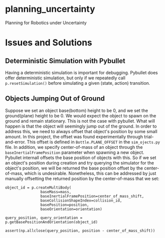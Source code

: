 # planning_uncertainty
Planning for Robotics under Uncertainty

# Issues and Solutions
## Deterministic Simulation with Pybullet
Having a deterministic simulation is important for debugging. Pybullet does offer deterministic simulation, but
only if we repeatedly call ```p.resetSimulation()``` before simulating a given (state, action) transition.

## Objects Jumping Out of Ground
Suppose we set an object base(bottom) height to be 0, and we set the ground(plane) height to be 0. We would
expect the object to spawn on the ground and remain stationary. This is not the case with pybullet. What will happen is that the object will seemingly jump out of the ground. In order to address this, we need to always offset 
that object's position by some small amount. In this project, the offset was found experimentally through trial-and-error. This offset is defined in ```Bottle.PLANE_OFFSET``` in the ```sim_ojects.py``` file. In addition, we specify center-of-mass of an object through the ```baseInertialFramePosition``` parameter when spawning a new object. Pybullet internall offsets the base position of objects with this. So if we set an object's position during creation and try querying the simulator for the object's position, we will be returned the base position offset by the center-of-mass, which is undesirable. Nonetheless, this can be addressed by just manually offsetting the returned position by the center-of-mass that we set:

```
object_id = p.createMultiBody(
                baseMass=mass,
                baseInertialFramePosition=center_of_mass_shift,
                baseCollisionShapeIndex=collision_id,
                basePosition=position,
                baseOrientation=orientation)

query_position, query_orientation = p.getBasePositionAndOrientation(object_id)

assert(np.allclose(query_position, position - center_of_mass_shift))
```
